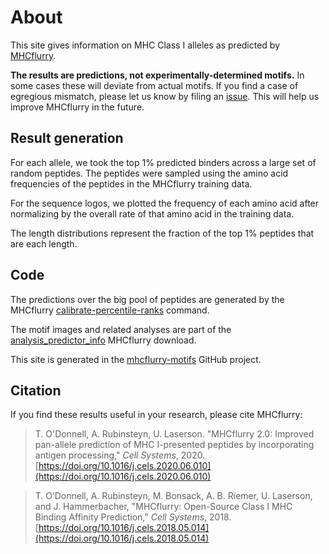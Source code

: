 # About

This site gives information on MHC Class I alleles as predicted by
[MHCflurry](https://github.com/openvax/mhcflurry).

**The results are predictions, not experimentally-determined motifs.**
In some cases these will deviate from actual motifs. If you find a case of
egregious mismatch, please let us know by filing an
[issue](https://github.com/openvax/mhcflurry-motifs/issues).
This will help us improve MHCflurry in the future.

## Result generation
For each allele, we took the top 1% predicted binders across a large set of random peptides.
The peptides were sampled using the amino acid frequencies of the peptides in the
MHCflurry training data.

For the sequence logos, we plotted the frequency of each amino acid after
normalizing by the overall rate of that amino acid in the training data.

The length distributions represent the fraction of the top 1% peptides that are
each length.

## Code
The predictions over the big pool of peptides are generated by the MHCflurry
[calibrate-percentile-ranks](https://github.com/openvax/mhcflurry/blob/master/mhcflurry/calibrate_percentile_ranks_command.py)
command.

The motif images and related analyses are part of the
[analysis_predictor_info](https://github.com/openvax/mhcflurry/blob/master/downloads-generation/analysis_predictor_info/generate_artifacts.py) 
MHCflurry download.

This site is generated in the [mhcflurry-motifs](https://github.com/openvax/mhcflurry-motifs)
GitHub project.


## Citation
If you find these results useful in your research, please cite MHCflurry:

> T. O'Donnell, A. Rubinsteyn, U. Laserson. "MHCflurry 2.0: Improved pan-allele prediction of MHC I-presented peptides by incorporating antigen processing," *Cell Systems*, 2020. [https://doi.org/10.1016/j.cels.2020.06.010](https://doi.org/10.1016/j.cels.2020.06.010)

> T. O’Donnell, A. Rubinsteyn, M. Bonsack, A. B. Riemer, U. Laserson, and J. Hammerbacher, "MHCflurry: Open-Source Class I MHC Binding Affinity Prediction," *Cell Systems*, 2018. [https://doi.org/10.1016/j.cels.2018.05.014](https://doi.org/10.1016/j.cels.2018.05.014)
